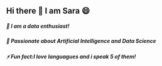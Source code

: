 ## Hi there 👋 I am Sara 😄

 ##### 🤔 I am a data enthusiast!
 ##### 💬 Passionate about Artificial Intelligence and Data Science
 ##### ⚡ Fun fact:I love languagues and i speak 5 of them!

